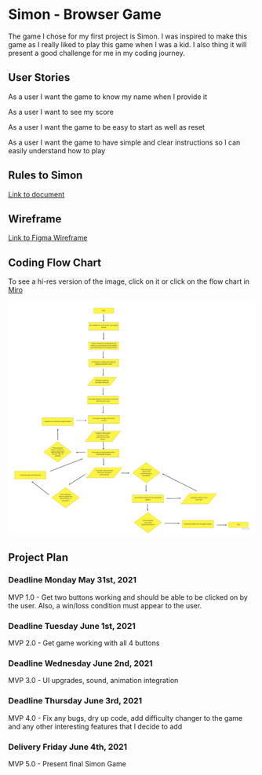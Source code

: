 # Simon - Browser Game

The game I chose for my first project is Simon.  I was inspired to make this game as I really liked to play this game when I was a kid.  I also thing it will present a good challenge for me in my coding journey.

## User Stories

As a user I want the game to know my name when I provide it

As a user I want to see my score

As a user I want the game to be easy to start as well as reset

As a user I want the game to have simple and clear instructions so I can easily understand how to play

## Rules to Simon

[Link to document](https://docs.google.com/document/d/1PZ9YwoeWGahjrJURP2c_sXJhdLENRYsss8-CMEqDNDU/edit?usp=sharing)

## Wireframe

[Link to Figma Wireframe](https://www.figma.com/proto/M4ZNCjbKyDJBANpsFDYBn7/Simon-Wireframe?node-id=1%3A2&scaling=min-zoom&page-id=0%3A1)

## Coding Flow Chart
To see a hi-res version of the image, click on it or click on the flow chart in [Miro](https://miro.com/app/board/o9J_lBrbB_Q=/)

![](process-images/simon-flow-chart.jpg)

## Project Plan

### Deadline Monday May 31st, 2021

MVP 1.0 - Get two buttons working and should be able to be clicked on by the user.  Also, a win/loss condition must appear to the user.


### Deadline Tuesday June 1st, 2021

MVP 2.0 - Get game working with all 4 buttons

### Deadline Wednesday June 2nd, 2021

MVP 3.0 - UI upgrades, sound, animation integration 

### Deadline Thursday June 3rd, 2021

MVP 4.0 - Fix any bugs, dry up code, add difficulty changer to the game and any other interesting features that I decide to add

### Delivery Friday June 4th, 2021

MVP 5.0 - Present final Simon Game